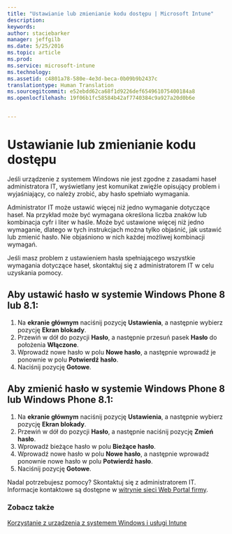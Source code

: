 ```yaml
---
title: "Ustawianie lub zmienianie kodu dostępu | Microsoft Intune"
description: 
keywords: 
author: staciebarker
manager: jeffgilb
ms.date: 5/25/2016
ms.topic: article
ms.prod: 
ms.service: microsoft-intune
ms.technology: 
ms.assetid: c4801a78-580e-4e3d-beca-0b09b9b2437c
translationtype: Human Translation
ms.sourcegitcommit: e52ebdd62ca68f1d9226def654961075400184a8
ms.openlocfilehash: 19f06b1fc58584b42af7740384c9a927a20d0b6e


---
```


# Ustawianie lub zmienianie kodu dostępu

Jeśli urządzenie z systemem Windows nie jest zgodne z zasadami haseł administratora IT, wyświetlany jest komunikat zwięźle opisujący problem i wyjaśniający, co należy zrobić, aby hasło spełniało wymagania.

Administrator IT może ustawić więcej niż jedno wymaganie dotyczące haseł. Na przykład może być wymagana określona liczba znaków lub kombinacja cyfr i liter w haśle. Może być ustawione więcej niż jedno wymaganie, dlatego w tych instrukcjach można tylko objaśnić, jak ustawić lub zmienić hasło. Nie objaśniono w nich każdej możliwej kombinacji wymagań. 

Jeśli masz problem z ustawieniem hasła spełniającego wszystkie wymagania dotyczące haseł, skontaktuj się z administratorem IT w celu uzyskania pomocy.

## Aby ustawić hasło w systemie Windows Phone 8 lub 8.1:

1. Na **ekranie głównym** naciśnij pozycję **Ustawienia**, a następnie wybierz pozycję **Ekran blokady**.
2. Przewiń w dół do pozycji **Hasło**, a następnie przesuń pasek **Hasło** do położenia **Włączone**.
3. Wprowadź nowe hasło w polu **Nowe hasło**, a następnie wprowadź je ponownie w polu **Potwierdź hasło**. 
4. Naciśnij pozycję **Gotowe**.

## Aby zmienić hasło w systemie Windows Phone 8 lub Windows Phone 8.1:

1. Na **ekranie głównym** naciśnij pozycję **Ustawienia**, a następnie wybierz pozycję **Ekran blokady**.
2. Przewiń w dół do pozycji **Hasło**, a następnie naciśnij pozycję **Zmień hasło**.
3. Wprowadź bieżące hasło w polu **Bieżące hasło**.
4. Wprowadź nowe hasło w polu **Nowe hasło**, a następnie wprowadź ponownie nowe hasło w polu **Potwierdź hasło**.
4. Naciśnij pozycję **Gotowe**.

Nadal potrzebujesz pomocy? Skontaktuj się z administratorem IT. Informacje kontaktowe są dostępne w [witrynie sieci Web Portal firmy](http://portal.manage.microsoft.com).

### Zobacz także
[Korzystanie z urządzenia z systemem Windows i usługi Intune](using-your-windows-device-with-intune.md)


<!--HONumber=Jun16_HO4-->


